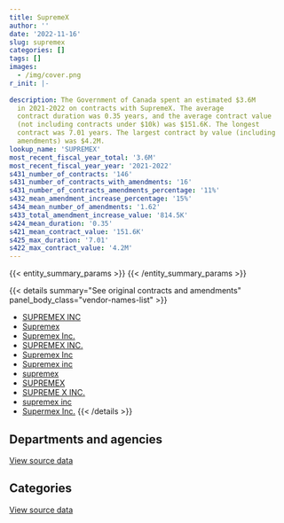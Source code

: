 ```yaml
---
title: SupremeX
author: ''
date: '2022-11-16'
slug: supremex
categories: []
tags: []
images:
  - /img/cover.png
r_init: |-
  
description: The Government of Canada spent an estimated $3.6M
  in 2021-2022 on contracts with SupremeX. The average
  contract duration was 0.35 years, and the average contract value
  (not including contracts under $10k) was $151.6K. The longest
  contract was 7.01 years. The largest contract by value (including
  amendments) was $4.2M.
lookup_name: 'SUPREMEX'
most_recent_fiscal_year_total: '3.6M'
most_recent_fiscal_year_year: '2021-2022'
s431_number_of_contracts: '146'
s431_number_of_contracts_with_amendments: '16'
s431_number_of_contracts_amendments_percentage: '11%'
s432_mean_amendment_increase_percentage: '15%'
s434_mean_number_of_amendments: '1.62'
s433_total_amendment_increase_value: '814.5K'
s424_mean_duration: '0.35'
s421_mean_contract_value: '151.6K'
s425_max_duration: '7.01'
s422_max_contract_value: '4.2M'
---
```


<script src="/rmarkdown-libs/htmlwidgets/htmlwidgets.js"></script>
<link href="/rmarkdown-libs/datatables-css/datatables-crosstalk.css" rel="stylesheet" />
<script src="/rmarkdown-libs/datatables-binding/datatables.js"></script>
<script src="/rmarkdown-libs/jquery/jquery-3.6.0.min.js"></script>
<link href="/rmarkdown-libs/dt-core-bootstrap/css/dataTables.bootstrap.min.css" rel="stylesheet" />
<link href="/rmarkdown-libs/dt-core-bootstrap/css/dataTables.bootstrap.extra.css" rel="stylesheet" />
<script src="/rmarkdown-libs/dt-core-bootstrap/js/jquery.dataTables.min.js"></script>
<script src="/rmarkdown-libs/dt-core-bootstrap/js/dataTables.bootstrap.min.js"></script>
<link href="/rmarkdown-libs/crosstalk/css/crosstalk.min.css" rel="stylesheet" />
<script src="/rmarkdown-libs/crosstalk/js/crosstalk.min.js"></script>
<script src="/rmarkdown-libs/htmlwidgets/htmlwidgets.js"></script>
<link href="/rmarkdown-libs/datatables-css/datatables-crosstalk.css" rel="stylesheet" />
<script src="/rmarkdown-libs/datatables-binding/datatables.js"></script>
<script src="/rmarkdown-libs/jquery/jquery-3.6.0.min.js"></script>
<link href="/rmarkdown-libs/dt-core-bootstrap/css/dataTables.bootstrap.min.css" rel="stylesheet" />
<link href="/rmarkdown-libs/dt-core-bootstrap/css/dataTables.bootstrap.extra.css" rel="stylesheet" />
<script src="/rmarkdown-libs/dt-core-bootstrap/js/jquery.dataTables.min.js"></script>
<script src="/rmarkdown-libs/dt-core-bootstrap/js/dataTables.bootstrap.min.js"></script>
<link href="/rmarkdown-libs/crosstalk/css/crosstalk.min.css" rel="stylesheet" />
<script src="/rmarkdown-libs/crosstalk/js/crosstalk.min.js"></script>

{{< entity_summary_params >}}
{{< /entity_summary_params >}}

{{< details summary="See original contracts and amendments" panel_body_class="vendor-names-list" >}}
- [SUPREMEX INC](https://search.open.canada.ca/en/ct/?sort=contract_value_f%20desc&page=1&search_text=%22SUPREMEX%20INC%22)
- [Supremex](https://search.open.canada.ca/en/ct/?sort=contract_value_f%20desc&page=1&search_text=%22Supremex%22)
- [Supremex Inc.](https://search.open.canada.ca/en/ct/?sort=contract_value_f%20desc&page=1&search_text=%22Supremex%20Inc.%22)
- [SUPREMEX INC.](https://search.open.canada.ca/en/ct/?sort=contract_value_f%20desc&page=1&search_text=%22SUPREMEX%20INC.%22)
- [Supremex Inc](https://search.open.canada.ca/en/ct/?sort=contract_value_f%20desc&page=1&search_text=%22Supremex%20Inc%22)
- [Supremex inc](https://search.open.canada.ca/en/ct/?sort=contract_value_f%20desc&page=1&search_text=%22Supremex%20inc%22)
- [supremex](https://search.open.canada.ca/en/ct/?sort=contract_value_f%20desc&page=1&search_text=%22supremex%22)
- [SUPREMEX](https://search.open.canada.ca/en/ct/?sort=contract_value_f%20desc&page=1&search_text=%22SUPREMEX%22)
- [SUPREME X INC.](https://search.open.canada.ca/en/ct/?sort=contract_value_f%20desc&page=1&search_text=%22SUPREME%20X%20INC.%22)
- [supremex inc](https://search.open.canada.ca/en/ct/?sort=contract_value_f%20desc&page=1&search_text=%22supremex%20inc%22)
- [Supermex Inc.](https://search.open.canada.ca/en/ct/?sort=contract_value_f%20desc&page=1&search_text=%22Supermex%20Inc.%22)
{{< /details >}}

## Departments and agencies

<div id="htmlwidget-1" style="width:100%;height:auto;" class="datatables html-widget"></div>
<script type="application/json" data-for="htmlwidget-1">{"x":{"style":"bootstrap","filter":"none","vertical":false,"data":[["<a href=\"/departments/aafc-aac/\">Agriculture and Agri-Food Canada<\/a>","<a href=\"/departments/cbsa-asfc/\">Canada Border Services Agency<\/a>","<a href=\"/departments/cgc-ccg/\">Canadian Grain Commission<\/a>","<a href=\"/departments/cic/\">Immigration, Refugees and Citizenship Canada<\/a>","<a href=\"/departments/cra-arc/\">Canada Revenue Agency<\/a>","<a href=\"/departments/dfatd-maecd/\">Global Affairs Canada<\/a>","<a href=\"/departments/dnd-mdn/\">National Defence<\/a>","<a href=\"/departments/ec/\">Environment and Climate Change Canada<\/a>","<a href=\"/departments/elections/\">Elections Canada<\/a>","<a href=\"/departments/esdc-edsc/\">Employment and Social Development Canada<\/a>","<a href=\"/departments/ic/\">Innovation, Science and Economic Development Canada<\/a>","<a href=\"/departments/isc-sac/\">Indigenous Services Canada<\/a>","<a href=\"/departments/pco-bcp/\">Privy Council Office<\/a>","<a href=\"/departments/pwgsc-tpsgc/\">Public Services and Procurement Canada<\/a>","<a href=\"/departments/statcan/\">Statistics Canada<\/a>"],[11235,24902.57,10444.35,23249.75,1993881.1,null,null,16273.08,1756.62,null,null,null,33482.6,847625.7,null],[null,17342.29,null,17328.55,2230134.36,null,38873.72,14650.93,107340.83,61062.05,15930.69,null,37526.63,858922.66,null],[null,46950.4,null,30109.61,2598951.67,14967.08,12632.6,null,1250982.98,89150.6,15832.44,null,null,934260.61,61721.98],[null,17853.15,null,54836.64,2081585.58,null,null,14243.09,496412.46,201484.98,5192.33,10585.75,null,650753.94,23504]],"container":"<table class=\"table table-striped table-hover row-border order-column display\">\n  <thead>\n    <tr>\n      <th>Department<\/th>\n      <th>2018-2019<\/th>\n      <th>2019-2020<\/th>\n      <th>2020-2021<\/th>\n      <th>2021-2022<\/th>\n    <\/tr>\n  <\/thead>\n<\/table>","options":{"order":[[4,"desc"]],"pageLength":10,"autoWidth":true,"columnDefs":[{"targets":1,"render":"function(data, type, row, meta) {\n    return type !== 'display' ? data : DTWidget.formatCurrency(data, \"$\", 2, 3, \",\", \".\", true, null);\n  }"},{"targets":2,"render":"function(data, type, row, meta) {\n    return type !== 'display' ? data : DTWidget.formatCurrency(data, \"$\", 2, 3, \",\", \".\", true, null);\n  }"},{"targets":3,"render":"function(data, type, row, meta) {\n    return type !== 'display' ? data : DTWidget.formatCurrency(data, \"$\", 2, 3, \",\", \".\", true, null);\n  }"},{"targets":4,"render":"function(data, type, row, meta) {\n    return type !== 'display' ? data : DTWidget.formatCurrency(data, \"$\", 2, 3, \",\", \".\", true, null);\n  }"},{"width":"16%","targets":[1,2,3,4]},{"className":"dt-right","targets":[1,2,3,4]}],"orderClasses":false}},"evals":["options.columnDefs.0.render","options.columnDefs.1.render","options.columnDefs.2.render","options.columnDefs.3.render"],"jsHooks":[]}</script>
<p class="text-right">
<a href="https://github.com/GoC-Spending/contracts-data/tree/main/data/out/vendors/supremex/summary_by_fiscal_year_by_department.csv" class="source-data-link btn btn-link">View source data</a>
</p>

## Categories

<div id="htmlwidget-2" style="width:100%;height:auto;" class="datatables html-widget"></div>
<script type="application/json" data-for="htmlwidget-2">{"x":{"style":"bootstrap","filter":"none","vertical":false,"data":[["<a href=\"/categories/office_management/\">Office management<\/a>","<a href=\"/categories/industrial_products_and_services/\">Industrial products and services<\/a>"],[2961094.15,1756.62],[3323079.81,76032.9],[5042927.37,12632.6],[3556451.92,null]],"container":"<table class=\"table table-striped table-hover row-border order-column display\">\n  <thead>\n    <tr>\n      <th>Category<\/th>\n      <th>2018-2019<\/th>\n      <th>2019-2020<\/th>\n      <th>2020-2021<\/th>\n      <th>2021-2022<\/th>\n    <\/tr>\n  <\/thead>\n<\/table>","options":{"order":[[4,"desc"]],"dom":"t","pageLength":30,"autoWidth":true,"columnDefs":[{"targets":1,"render":"function(data, type, row, meta) {\n    return type !== 'display' ? data : DTWidget.formatCurrency(data, \"$\", 2, 3, \",\", \".\", true, null);\n  }"},{"targets":2,"render":"function(data, type, row, meta) {\n    return type !== 'display' ? data : DTWidget.formatCurrency(data, \"$\", 2, 3, \",\", \".\", true, null);\n  }"},{"targets":3,"render":"function(data, type, row, meta) {\n    return type !== 'display' ? data : DTWidget.formatCurrency(data, \"$\", 2, 3, \",\", \".\", true, null);\n  }"},{"targets":4,"render":"function(data, type, row, meta) {\n    return type !== 'display' ? data : DTWidget.formatCurrency(data, \"$\", 2, 3, \",\", \".\", true, null);\n  }"},{"width":"16%","targets":[1,2,3,4]},{"className":"dt-right","targets":[1,2,3,4]}],"orderClasses":false,"lengthMenu":[10,25,30,50,100]}},"evals":["options.columnDefs.0.render","options.columnDefs.1.render","options.columnDefs.2.render","options.columnDefs.3.render"],"jsHooks":[]}</script>
<p class="text-right">
<a href="https://github.com/GoC-Spending/contracts-data/tree/main/data/out/vendors/supremex/summary_by_fiscal_year_by_category.csv" class="source-data-link btn btn-link">View source data</a>
</p>
